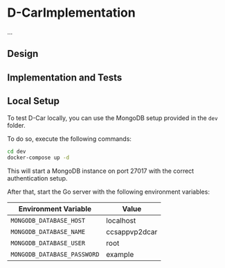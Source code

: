 # D-CarImplementation

...

## Design 



## Implementation and Tests


## Local Setup
To test D-Car locally, you can use the MongoDB setup provided in the `dev` folder.

To do so, execute the following commands:
```bash
cd dev
docker-compose up -d
```

This will start a MongoDB instance on port 27017 with the correct authentication setup.

After that, start the Go server with the following environment variables:

| Environment Variable        | Value         |
|-----------------------------|---------------|
| `MONGODB_DATABASE_HOST`     | localhost     |
| `MONGODB_DATABASE_NAME`     | ccsappvp2dcar |
| `MONGODB_DATABASE_USER`     | root          |
| `MONGODB_DATABASE_PASSWORD` | example       |
